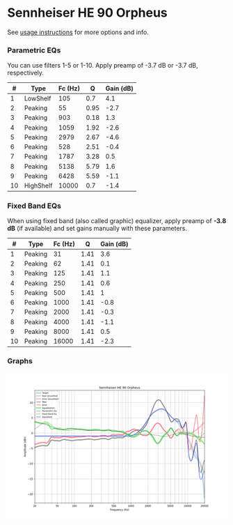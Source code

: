 # Sennheiser HE 90 Orpheus
See [usage instructions](https://github.com/jaakkopasanen/AutoEq#usage) for more options and info.

### Parametric EQs
You can use filters 1-5 or 1-10. Apply preamp of -3.7 dB or -3.7 dB, respectively.

|   # | Type      |   Fc (Hz) |    Q |   Gain (dB) |
|-----|-----------|-----------|------|-------------|
|   1 | LowShelf  |       105 | 0.7  |         4.1 |
|   2 | Peaking   |        55 | 0.95 |        -2.7 |
|   3 | Peaking   |       903 | 0.18 |         1.3 |
|   4 | Peaking   |      1059 | 1.92 |        -2.6 |
|   5 | Peaking   |      2979 | 2.67 |        -4.6 |
|   6 | Peaking   |       528 | 2.51 |        -0.4 |
|   7 | Peaking   |      1787 | 3.28 |         0.5 |
|   8 | Peaking   |      5138 | 5.79 |         1.6 |
|   9 | Peaking   |      6428 | 5.59 |        -1.1 |
|  10 | HighShelf |     10000 | 0.7  |        -1.4 |

### Fixed Band EQs
When using fixed band (also called graphic) equalizer, apply preamp of **-3.8 dB** (if available) and set gains manually with these parameters.

|   # | Type    |   Fc (Hz) |    Q |   Gain (dB) |
|-----|---------|-----------|------|-------------|
|   1 | Peaking |        31 | 1.41 |         3.6 |
|   2 | Peaking |        62 | 1.41 |         0.1 |
|   3 | Peaking |       125 | 1.41 |         1.1 |
|   4 | Peaking |       250 | 1.41 |         0.6 |
|   5 | Peaking |       500 | 1.41 |         1   |
|   6 | Peaking |      1000 | 1.41 |        -0.8 |
|   7 | Peaking |      2000 | 1.41 |        -0.3 |
|   8 | Peaking |      4000 | 1.41 |        -1.1 |
|   9 | Peaking |      8000 | 1.41 |         0.5 |
|  10 | Peaking |     16000 | 1.41 |        -2.3 |

### Graphs
![](./Sennheiser%20HE%2090%20Orpheus.png)
